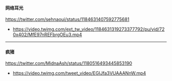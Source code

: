 #### 网络耳光
https://twitter.com/sehnaoui/status/1184631407592775681
- https://video.twimg.com/ext_tw_video/1184631319273377792/pu/vid/720x402/MfE97nREFbrgOEu3.mp4
---
#### 疯猪
https://twitter.com/MidnaAsh/status/1180516493445853190
- https://video.twimg.com/tweet_video/EGIJfa3VUAAANnW.mp4
